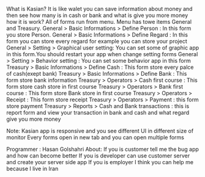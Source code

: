 What is Kasian?
It is like walet you can save information about money and then see how many is in cash or bank and what is give you more 
money
how it is work?
All of forms run from menu. Menu has towe items General and Treasury. 
General > Basic Informations > Define Person : In this form you store Person.
General > Basic Informations > Define Regard : In this form you can store every regard for example you can store your project
General > Setting > Graphical user setting: You can set some of graphic app in this form.You should restart your app when change setting forms
General > Setting > Behavior setting : You can set some behavior app in this form
Treasury > Basic Informations > Define Cash : This form store every palce of cash(exept bank)
Treasury > Basic Informations > Define Bank : This form store bank information
Treasury > Operators > Cash first course : This form store cash store in first course
Treasury > Operators > Bank first course : This form store Bank store in first course
Treasury > Operators > Receipt : This form store receipt
Treasury > Operators > Payment : this form store payment
Treasury > Reports > Cash and Bank transactions : this is report form and view your transaction in bank and cash and what regard give you more money

Note:
Kasian app is responsive and you see different UI in different size of monitor
Every forms open in new tab and you can open multiple forms

Programmer : Hasan Golshahri
About:
 If you is customer tell me the bug app and how can become better
 If you is developer can use customer server and create your server side app
 If you is employer I think you can help me because I live in Iran
